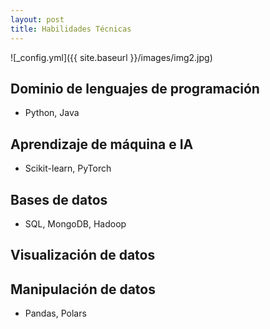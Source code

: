 ```yaml
---
layout: post
title: Habilidades Técnicas
---
```

![_config.yml]({{ site.baseurl }}/images/img2.jpg)
## Dominio de lenguajes de programación
   * Python, Java
## Aprendizaje de máquina e IA
   * Scikit-learn, PyTorch 
## Bases de datos
   * SQL, MongoDB, Hadoop 
## Visualización de datos
## Manipulación de datos
   * Pandas, Polars
